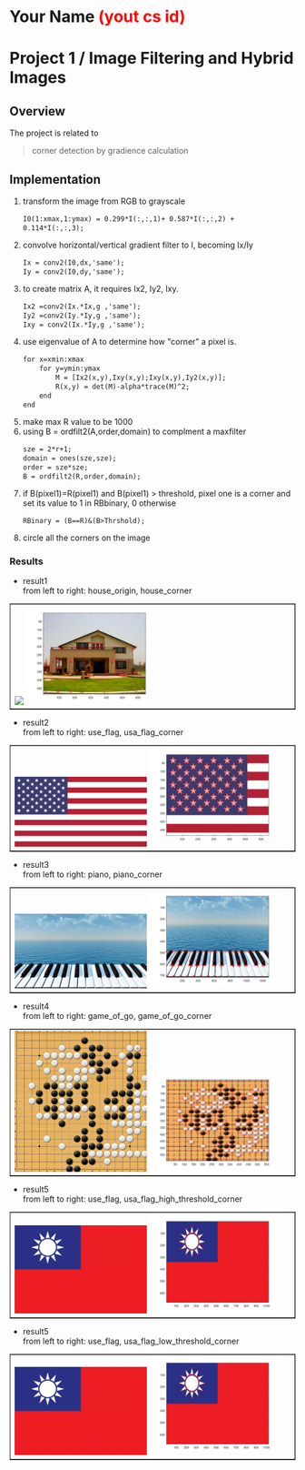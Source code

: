 # Your Name <span style="color:red">(yout cs id)</span>

# Project 1 / Image Filtering and Hybrid Images

## Overview
The project is related to 
> corner detection by gradience calculation


## Implementation
1. transform the image from RGB to grayscale
	```
	I0(1:xmax,1:ymax) = 0.299*I(:,:,1)+ 0.587*I(:,:,2) + 0.114*I(:,:,3);
	```
2. convolve horizontal/vertical gradient filter to I, becoming Ix/Iy
	```
	Ix = conv2(I0,dx,'same');
	Iy = conv2(I0,dy,'same');
	```
3. to create matrix A, it requires Ix2, Iy2, Ixy.
	```
	Ix2 =conv2(Ix.*Ix,g ,'same');
	Iy2 =conv2(Iy.*Iy,g ,'same');
	Ixy = conv2(Ix.*Iy,g ,'same');
	```
4. use eigenvalue of A to determine how "corner" a pixel is.
	```
	for x=xmin:xmax
		for y=ymin:ymax
			M = [Ix2(x,y),Ixy(x,y);Ixy(x,y),Iy2(x,y)];
			R(x,y) = det(M)-alpha*trace(M)^2;      
		end
	end
	```
5. make max R value to be 1000
6. using B = ordfilt2(A,order,domain) to complment a maxfilter
	```
	sze = 2*r+1;
	domain = ones(sze,sze);
	order = sze*sze;
	B = ordfilt2(R,order,domain);
	```
7. if B(pixel1)=R(pixel1) and B(pixel1) > threshold, pixel one is a corner and set its value to 1 in RBbinary, 0 otherwise
	```
	RBinary = (B==R)&(B>Thrshold);
	```
8. circle all the corners on the image

### Results
* result1  <br />
from left to right: house_origin, house_corner
<table border=1>
<tr>
<td>
<img src="/data/Im.jpg" width="48%"/>
<img src="/house_corner.jpg" width="48%"/>
</td>
</tr>
</table>

* result2  <br />
from left to right: use_flag, usa_flag_corner
<table border=1>
<tr>
<td>
<img src="/usa_flag.png" width="48%"/>
<img src="/usa_flag_corner.jpg" width="48%"/>
</td>
</tr>
</table>

* result3  <br />
from left to right: piano, piano_corner
<table border=1>
<tr>
<td>
<img src="/piano.jpg" width="48%"/>
<img src="/piano_corner.jpg" width="48%"/>
</td>
</tr>
</table>

* result4  <br />
from left to right: game_of_go, game_of_go_corner
<table border=1>
<tr>
<td>
<img src="/game_of_go.jpg" width="48%"/>
<img src="/game_of_go_corner.jpg" width="48%"/>
</td>
</tr>
</table>

* result5  <br />
from left to right: use_flag, usa_flag_high_threshold_corner
<table border=1>
<tr>
<td>
<img src="/roc_flag.jpg" width="48%"/>
<img src="/roc_flag_high_threshold_corner.jpg" width="48%"/>
</td>
</tr>
</table>

* result5  <br />
from left to right: use_flag, usa_flag_low_threshold_corner
<table border=1>
<tr>
<td>
<img src="/roc_flag.jpg" width="48%"/>
<img src="/roc_flag_low_threshold_corner.jpg" width="48%"/>
</td>
</tr>
</table>
